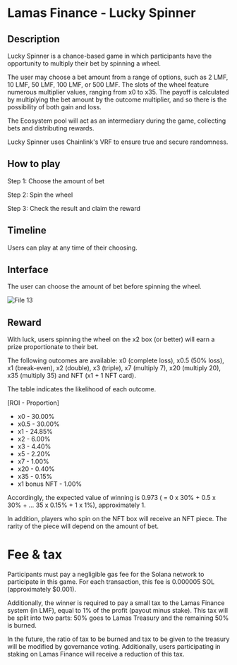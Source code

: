 # Lamas Finance - Lucky Spinner

## Description

Lucky Spinner is a chance-based game in which participants have the opportunity to multiply their bet by spinning a wheel. 

The user may choose a bet amount from a range of options, such as 2 LMF, 10 LMF, 50 LMF, 100 LMF, or 500 LMF. The slots of the wheel feature numerous multiplier values, ranging from x0 to x35. The payoff is calculated by multiplying the bet amount by the outcome multiplier, and so there is the possibility of both gain and loss.

The Ecosystem pool will act as an intermediary during the game, collecting bets and distributing rewards.

Lucky Spinner uses Chainlink's VRF to ensure true and secure randomness.

## How to play

Step 1: Choose the amount of bet

Step 2: Spin the wheel

Step 3: Check the result and claim the reward

## Timeline

Users can play at any time of their choosing.

## Interface

The user can choose the amount of bet before spinning the wheel.

![File 13](https://user-images.githubusercontent.com/60953757/147401394-f5a1e638-8558-4bfb-bf7a-9064f051b6bb.jpg)

## Reward

With luck, users spinning the wheel on the x2 box (or better) will earn a prize proportionate to their bet.

The following outcomes are available: x0 (complete loss), x0.5 (50% loss), x1 (break-even), x2 (double), x3 (triple), x7 (multiply 7), x20 (multiply 20), x35 (multiply 35) and NFT (x1 + 1 NFT card).

The table indicates the likelihood of each outcome.

[ROI - Proportion]
- x0 - 30.00%
- x0.5 - 30.00%
- x1 - 24.85%
- x2 - 6.00%
- x3 - 4.40%
- x5 - 2.20%
- x7 - 1.00%
- x20 - 0.40%
- x35 - 0.15%
- x1 bonus NFT - 1.00%

Accordingly, the expected value of winning is 0.973 ( = 0 x 30% + 0.5 x 30% + … 35 x 0.15% + 1 x 1%), approximately 1.

In addition, players who spin on the NFT box will receive an NFT piece. The rarity of the piece will depend on the amount of bet.

# Fee & tax

Participants must pay a negligible gas fee for the Solana network to participate in this game. For each transaction, this fee is 0.000005 SOL (approximately $0.001). 

Additionally, the winner is required to pay a small tax to the Lamas Finance system (in LMF), equal to 1% of the profit (payout minus stake). This tax will be split into two parts: 50% goes to Lamas Treasury and the remaining 50% is burned.

In the future, the ratio of tax to be burned and tax to be given to the treasury will be modified by governance voting. Additionally, users participating in staking on Lamas Finance will receive a reduction of this tax.
